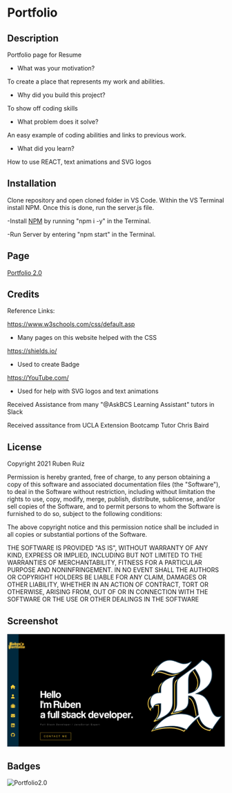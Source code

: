 # Portfolio

## Description


Portfolio page for Resume

- What was your motivation?

To create a place that represents my work and abilities.

- Why did you build this project? 

To show off coding skills

- What problem does it solve?

An easy example of coding abilities and links to previous work.

- What did you learn?

How to use REACT, text animations and SVG logos

## Installation

Clone repository and open cloned folder in VS Code. Within the VS Terminal install NPM. Once this is done, run the server.js file. 

-Install [NPM](https://docs.npmjs.com/cli/v6/commands/npm-install) by running "npm i -y" in the Terminal.

-Run Server by entering "npm start" in the Terminal.

## Page

[Portfolio 2.0
](https://ruben-portfolio2-de278000528e.herokuapp.com/)
## Credits

Reference Links:

https://www.w3schools.com/css/default.asp
- Many pages on this website helped with the CSS

https://shields.io/
- Used to create Badge

https://YouTube.com/
- Used for help with SVG logos and text animations


Received Assistance from many "@AskBCS Learning Assistant" tutors in Slack

Received asssitance from UCLA Extension Bootcamp Tutor Chris Baird


## License

Copyright 2021 Ruben Ruiz 

Permission is hereby granted, free of charge, to any person obtaining a copy of this software and associated documentation files (the "Software"), to deal in the Software without restriction, including without limitation the rights to use, copy, modify, merge, publish, distribute, sublicense, and/or sell copies of the Software, and to permit persons to whom the Software is furnished to do so, subject to the following conditions:  
    
The above copyright notice and this permission notice shall be included in all copies or substantial portions of the Software. 
    
THE SOFTWARE IS PROVIDED "AS IS", WITHOUT WARRANTY OF ANY KIND, EXPRESS OR IMPLIED, INCLUDING BUT NOT LIMITED TO THE WARRANTIES OF MERCHANTABILITY, FITNESS FOR A PARTICULAR PURPOSE AND NONINFRINGEMENT. IN NO EVENT SHALL THE AUTHORS OR COPYRIGHT HOLDERS BE LIABLE FOR ANY CLAIM, DAMAGES OR OTHER LIABILITY, WHETHER IN AN ACTION OF CONTRACT, TORT OR OTHERWISE, ARISING FROM, OUT OF OR IN CONNECTION WITH THE SOFTWARE OR THE USE OR OTHER DEALINGS IN THE SOFTWARE

## Screenshot

![screenshot](/src/assets/images/portfolio2screenshot.png)

## Badges

![Portfolio2.0](https://img.shields.io/badge/Portfolio-2.0-blue)
